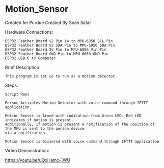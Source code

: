 # Motion_Sensor
Created for Purdue
Created By Sean Safar

Hardware Connections:

	ESP32 Feather Board V2 Pin 14 to MPU-6050 SCL Pin
	ESP32 Feather Board V2 SDA Pin to MPU-6050 SDA Pin
	ESP32 Feather Board 3V Pin to MPU-6050 Vin Pin
	ESP32 Feather Board GND Pin to MPU-6050 GND Pin
	ESP32 USB-C to Computer

Brief Description:

	This program is set up to run as a motion detector. 

Steps:

	Script Runs

	Person Activates Motion Detector with voice command through IFTTT application.

	Motion Sensor is Armed with indication from Green LED. Red LED indicates if motion is present.
	Additionally, if motion is present a notification of the position of the MPU is sent to the person device
	via a notification. 

	Motion Sensor is Disamred with voice command through IFTTT application

Video Demonstration:

https://youtu.be/uOxHamc-1WU
